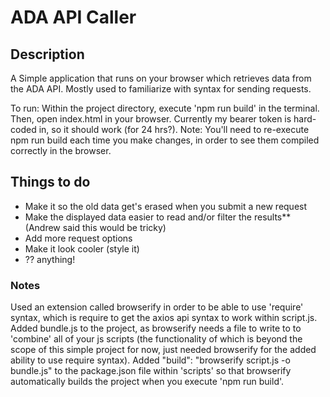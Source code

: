 # ADA API Caller

## Description
A Simple application that runs on your browser which retrieves data from the ADA API. Mostly used to familiarize with syntax for sending requests.

To run: Within the project directory, execute 'npm run build' in the terminal. Then, open index.html in your browser. Currently my bearer token is hard-coded in, so it should work (for 24 hrs?). Note: You'll need to re-execute npm run build each time you make changes, in order to see them compiled correctly in the browser. 

## Things to do
- Make it so the old data get's erased when you submit a new request
- Make the displayed data easier to read and/or filter the results** (Andrew said this would be tricky)
- Add more request options
- Make it look cooler (style it)
- ?? anything!

### Notes
Used an extension called browserify in order to be able to use 'require' syntax, which is require to get the axios api syntax to work within script.js. Added bundle.js to the project, as browserify needs a file to write to to 'combine' all of your js scripts (the functionality of which is beyond the scope of this simple project for now, just needed browserify for the added ability to use require syntax). Added "build": "browserify script.js -o bundle.js" to the package.json file within 'scripts' so that browserify automatically builds the project when you execute 'npm run build'.

